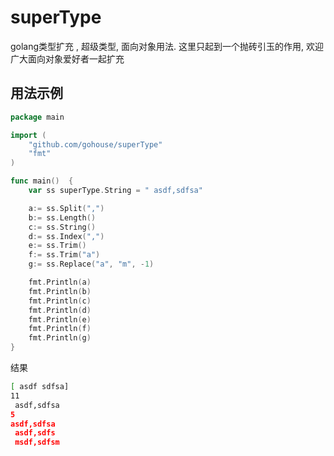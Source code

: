 # superType
golang类型扩充 , 超级类型, 面向对象用法. 这里只起到一个抛砖引玉的作用, 欢迎广大面向对象爱好者一起扩充

## 用法示例
```go
package main

import (
	"github.com/gohouse/superType"
	"fmt"
)

func main()  {
	var ss superType.String = " asdf,sdfsa"

	a:= ss.Split(",")
	b:= ss.Length()
	c:= ss.String()
	d:= ss.Index(",")
	e:= ss.Trim()
	f:= ss.Trim("a")
	g:= ss.Replace("a", "m", -1)

	fmt.Println(a)
	fmt.Println(b)
	fmt.Println(c)
	fmt.Println(d)
	fmt.Println(e)
	fmt.Println(f)
	fmt.Println(g)
}
```
结果
```sh
[ asdf sdfsa]
11
 asdf,sdfsa
5
asdf,sdfsa
 asdf,sdfs
 msdf,sdfsm
```

